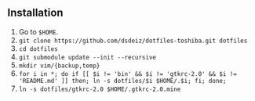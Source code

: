 ## Installation

1. Go to `$HOME`.
2. `git clone https://github.com/dsdeiz/dotfiles-toshiba.git dotfiles`
3. `cd dotfiles`
4. `git submodule update --init --recursive`
5. `mkdir vim/{backup,temp}`
6. `for i in *; do if [[ $i != 'bin' && $i != 'gtkrc-2.0' && $i != 'README.md' ]] then; ln -s dotfiles/$i $HOME/.$i; fi; done;`
7. `ln -s dotfiles/gtkrc-2.0 $HOME/.gtkrc-2.0.mine`

